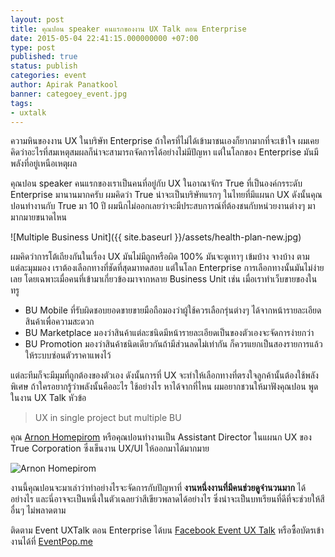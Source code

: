 ```yaml
---
layout: post
title: คุณปอน speaker คนแรกของงาน UX Talk ตอน Enterprise
date: 2015-05-04 22:41:15.000000000 +07:00
type: post
published: true
status: publish
categories: event
author: Apirak Panatkool
banner: categoey_event.jpg
tags:
- uxtalk
---
```


ความหินของงาน UX ในบริษัท Enterprise ถ้าใครที่ไม่ได้เข้ามาชนเองก็ยากมากที่จะเข้าใจ ผมเคยคิดว่าอะไรที่สมเหตุสมผลก็น่าจะสามารถจัดการได้อย่างไม่มีปัญหา แต่ในโลกของ Enterprise มันมีพลังที่อยู่เหนือเหตุผล

คุณปอน speaker คนแรกของเราเป็นคนที่อยู่กับ UX ในอาณาจักร True ที่เป็นองค์กรระดับ Enterprise มานานมากครับ ผมคิดว่า True น่าจะเป็นบริษัทแรกๆ ในไทยที่มีแผนก UX ดังนั้นคุณปอนทำงานกับ True มา 10 ปี ผมนึกไม่ออกเลยว่าจะมีประสบการณ์ที่ต้องชนกับหน่วยงานต่างๆ มามากมายขนาดไหน

![Multiple Business Unit]({{ site.baseurl }}/assets/health-plan-new.jpg)

ผมคิดว่าการโต้เถียงกันในเรื่อง UX มันไม่มีถูกหรือผิด 100% มันจะดูเทาๆ เข้มบ้าง จางบ้าง ตามแต่ละมุมมอง เราต้องเลือกทางที่ชัดที่สุดมาทดสอบ แต่ในโลก Enterprise การเลือกทางนั้นมันไม่ง่ายเลย โดยเฉพาะเมื่อคนที่เข้ามาเกี่ยวข้องมาจากหลาย Business Unit เช่น เมื่อเราทำเว็บขายของในทรู

<!--more-->

* BU Mobile ที่รับผิดชอบยอดขายขายมือถือมองว่าผู้ใช้ควรเลือกรุ่นต่างๆ ได้จากหน้ารายละเอียดสินค้าเพื่อความสะดวก
* BU Marketplace มองว่าสินค้าแต่ละชนิดมีหน้ารายละเอียดเป็นของตัวเองจะจัดการง่ายกว่า
* BU Promotion มองว่าสินค้าชนิดเดียวกันถ้ามีส่วนลดไม่เท่ากัน ก็ควรแยกเป็นสองรายการแล้วให้ระบบซ่อนตัวราคาแพงไว้

แต่ละทีมก็จะมีมุมที่ถูกต้องของตัวเอง ดังนั้นการที่ UX จะทำให้เลือกทางที่ตรงใจลูกค้านั้นต้องใช้พลังพิเศษ ถ้าใครอยากรู้ว่าพลังนั้นคืออะไร ใช้อย่างไร หาได้จากที่ไหน ผมอยากชวนให้มาฟังคุณปอน พูดในงาน UX Talk หัวข้อ

> UX in single project but multiple BU

คุณ [Arnon Homepirom](https://www.linkedin.com/profile/view?id=49564674) หรือคุณปอนทำงานเป็น Assistant Director ในแผนก UX ของ True Corporation ซึ่งเข็นงาน UX/UI ให้ออกมาได้มากมาย

<img src="{{ site.baseurl }}/assets/arnon_homepirom.jpg" alt="Arnon Homepirom" />

งานนี้คุณปอนจะมาเล่าว่าทำอย่างไรจะจัดการกับปัญหาที่ **งานหนึ่งงานที่มีคนช่วยดูจำนวนมาก** ได้อย่างไร และนี่อาจจะเป็นหนึ่งในตัวเฉลยว่าสีเขียวพลาดได้อย่างไร ซึ่งน่าจะเป็นบทเรียนที่ดีที่จะช่วยให้สีอื่นๆ ไม่พลาดตาม

ติดตาม Event UXTalk ตอน Enterprise ได้บน [Facebook Event UX Talk](https://www.facebook.com/events/974799639217996/) หรือซื้อบัตรเข้างานได้ที่ [EventPop.me](https://www.eventpop.me/e/55)

